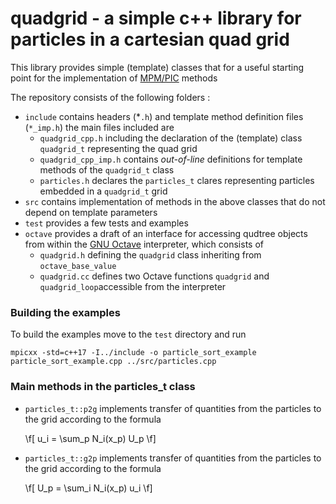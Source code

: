 quadgrid - a simple c++ library for particles in a cartesian quad grid
======

This library provides simple (template) classes that for a useful
starting point for the implementation of [MPM/PIC](https://www.sciencedirect.com/science/article/abs/pii/S0065215620300120) methods 


The repository consists of the following folders :

* `include`  contains headers (*`.h`) and template method definition
  files (`*_imp.h`) the main files included are
	* `quadgrid_cpp.h`  including the declaration of the (template) class
      `quadgrid_t` representing the quad grid
	* `quadgrid_cpp_imp.h` contains *out-of-line* definitions for
      template methods of the `quadgrid_t`  class   
	* `particles.h` declares the `particles_t` clares representing
      particles embedded in a `quadgrid_t` grid
* `src` contains implementation of methods in the above classes that
  do not depend on template parameters
* `test`  provides a few tests and examples
* `octave` provides a draft of an interface for accessing qudtree
  objects from within the [GNU Octave](http://www.octave.org)
  interpreter, which consists of 
    * `quadgrid.h`  defining the `quadgrid` class inheriting from
      `octave_base_value`
	* `quadgrid.cc` defines two Octave functions `quadgrid` and
      `quadgrid_loop`accessible from the interpreter

### Building the examples

To build the examples move to the `test` directory and run

    mpicxx -std=c++17 -I../include -o particle_sort_example particle_sort_example.cpp ../src/particles.cpp
    
### Main methods in the particles_t class

* `particles_t::p2g` implements transfer of quantities from the
  particles to the grid according to the formula
  
  \f[
     u_i = \sum_p N_i(x_p) U_p
  \f]

* `particles_t::g2p` implements transfer of quantities from the
  particles to the grid according to the formula
  
  \f[
     U_p = \sum_i N_i(x_p) u_i
  \f]
